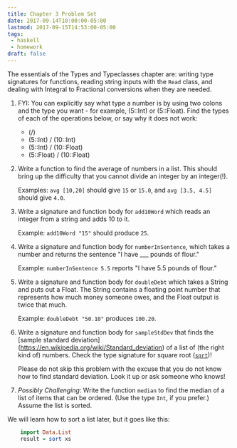 ```yaml
---
title: Chapter 3 Problem Set
date: 2017-09-14T10:00:00-05:00
lastmod: 2017-09-15T14:53:00-05:00
tags:
 - haskell
 - homework
draft: false
---
```


The essentials of the Types and Typeclasses chapter are: writing type
signatures for functions, reading string inputs with the `Read` class,
and dealing with Integral to Fractional conversions when they are needed.
<!--more-->

1. FYI: You can explicitly say what type a number is by using two
   colons and the type you want - for example, (5::Int) or
   (5::Float). Find the types of each of the operations below, or say
   why it does not work:

    * (/)
    * (5::Int) / (10::Int)
    * (5::Int) / (10::Float)
    * (5::Float) / (10::Float)
    

2. Write a function to find the average of numbers in a list. This
   should bring up the difficulty that you cannot divide an integer by an integer(!).

    Examples: `avg [10,20]` should give `15` or `15.0`, and `avg [3.5, 4.5]` should give `4.0`. 

3. Write a signature and function body for `add10Word` which reads an
   integer from a string and adds 10 to it.

    Example: `add10Word "15"` should produce `25`.

4. Write a signature and function body for `numberInSentence`, which
   takes a number and returns the sentence "I have ___ pounds of flour."

    Example: `numberInSentence 5.5` reports "I have 5.5 pounds of flour."

5. Write a signature and function body for `doubleDebt` which takes a
   String and puts out a Float. The String contains a floating point
   number that represents how much money someone owes, and the Float output
   is twice that much.

    Example: `doubleDebt "50.10"` produces `100.20`.

6. Write a signature and function body for `sampleStdDev` that finds
   the [sample standard deviation]
   (https://en.wikipedia.org/wiki/Standard_deviation) of a list of
   (the right kind of) numbers. Check the type signature for square
   root ([`sqrt`](http://hoogle.haskell.org/?hoogle=sqrt&scope=set%3Ahaskell-platform))! 

    Please do not skip this problem with the excuse that you do not know how to find standard deviation. Look it up or ask someone who knows! 

10. _Possibly Challenging_: Write the function `median` to find the
median of a list of items that can be ordered. (Use the type `Int`, if
you prefer.) Assume the list is sorted.

We will learn how to sort a list later, but it goes like this:

```haskell
    import Data.List
    result = sort xs
```
